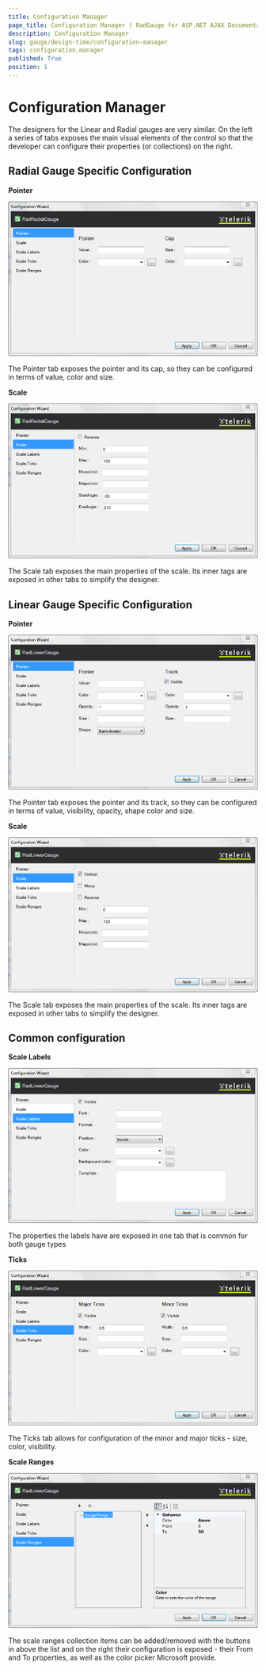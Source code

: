 ```yaml
---
title: Configuration Manager
page_title: Configuration Manager | RadGauge for ASP.NET AJAX Documentation
description: Configuration Manager
slug: gauge/design-time/configuration-manager
tags: configuration,manager
published: True
position: 1
---
```


# Configuration Manager

The designers for the Linear and Radial gauges are very similar. On the left a series of tabs exposes the main visual elements of the control so that the developer can configure their properties (or collections) on the right.

## Radial Gauge Specific Configuration

**Pointer**

![gauge-design-time-radial-pointer](images/gauge-design-time-radial-pointer.png)

The Pointer tab exposes the pointer and its cap, so they can be configured in terms of value, color and size.

**Scale**

![gauge-design-time-radial-scale](images/gauge-design-time-radial-scale.png)

The Scale tab exposes the main properties of the scale. Its inner tags are exposed in other tabs to simplify the designer.

## Linear Gauge Specific Configuration

**Pointer**

![gauge-design-time-linear-pointer](images/gauge-design-time-linear-pointer.png)

The Pointer tab exposes the pointer and its track, so they can be configured in terms of value, visibility, opacity, shape color and size.

**Scale**

![gauge-design-time-linear-scale](images/gauge-design-time-linear-scale.png)

The Scale tab exposes the main properties of the scale. Its inner tags are exposed in other tabs to simplify the designer.

## Common configuration

**Scale Labels**

![gauge-design-time-scale-labels](images/gauge-design-time-scale-labels.png)

The properties the labels have are exposed in one tab that is common for both gauge types

**Ticks**

![gauge-design-time-scale-ticks](images/gauge-design-time-scale-ticks.png)

The Ticks tab allows for configuration of the minor and major ticks - size, color, visibility.

**Scale Ranges**

![gauge-design-time-scale-ranges](images/gauge-design-time-scale-ranges.png)

The scale ranges collection items can be added/removed with the buttons in above the list and on the right their configuration is exposed - their From and To properties, as well as the color picker Microsoft provide.
